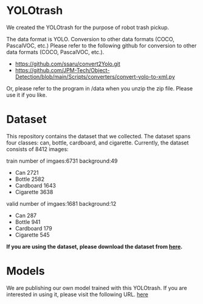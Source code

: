 # YOLOtrash
We created the YOLOtrash for the purpose of robot trash pickup.

The data format is YOLO.
Conversion to other data formats (COCO, PascalVOC, etc.)
Please refer to the following github for conversion to other data formats (COCO, PascalVOC, etc.).
* https://github.com/ssaru/convert2Yolo.git
* https://github.com/JPM-Tech/Object-Detection/blob/main/Scripts/converters/convert-yolo-to-xml.py

Or, please refer to the program in /data when you unzip the zip file.
Please use it if you like.

# Dataset
This repository contains the dataset that we collected. The dataset spans four classes: can, bottle, cardboard, and cigarette. Currently, the dataset consists of 8412 images:

train number of imgaes:6731 background:49
* Can 2721
* Bottle 2582
* Cardboard 1643
* Cigarette 3638

valid number of imgaes:1681 background:12
* Can 287
* Bottle 941
* Cardboard 179
* Cigarette 545

 **If you are using the dataset, please download the dataset from  [here](https://drive.google.com/drive/folders/1Gxvu3gVXbiiK5-AdrvCBuFRbIU5AKWjF?usp=sharing).**

# Models
We are publishing our own model trained with this YOLOtrash. If you are interested in using it, please visit the following URL.
 [here](https://drive.google.com/drive/folders/1Gxvu3gVXbiiK5-AdrvCBuFRbIU5AKWjF?usp=sharing)

